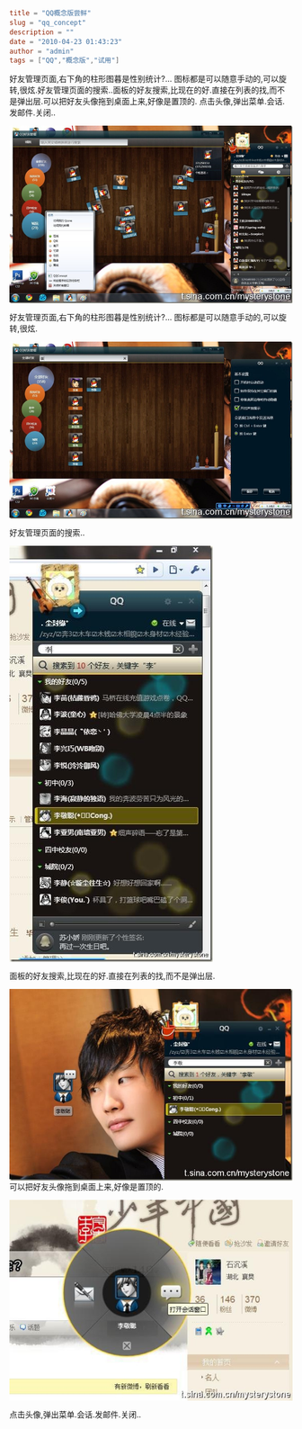 ```toml
title = "QQ概念版尝鲜"
slug = "qq_concept"
description = ""
date = "2010-04-23 01:43:23"
author = "admin"
tags = ["QQ","概念版","试用"]
```

<p>好友管理页面,右下角的柱形图暮是性别统计?...   图标都是可以随意手动的,可以旋转,很炫.好友管理页面的搜索..面板的好友搜索,比现在的好.直接在列表的找,而不是弹出层.可以把好友头像拖到桌面上来,好像是置顶的.&nbsp;点击头像,弹出菜单.会话.发邮件.关闭..</p>


<!--more-->

<a href="/assets/UPLOAD_OLD/2010/4/1.jpg"><img src="/assets/UPLOAD_OLD/2010/4/1.jpg" alt="" align="middle" /></a>

好友管理页面,右下角的柱形图暮是性别统计?...   图标都是可以随意手动的,可以旋转,很炫.

<a href="/assets/UPLOAD_OLD/2010/4/2.jpg"><img src="/assets/UPLOAD_OLD/2010/4/2.jpg" alt="" align="middle" /></a>

好友管理页面的搜索..

<a href="/assets/UPLOAD_OLD/2010/4/3.jpg"><img src="/assets/UPLOAD_OLD/2010/4/3.jpg" alt="" align="middle" /></a>

面板的好友搜索,比现在的好.直接在列表的找,而不是弹出层.

<img src="/assets/UPLOAD_OLD/2010/4/4.jpg" alt="" align="middle" />
可以把好友头像拖到桌面上来,好像是置顶的.

<a href="/assets/UPLOAD_OLD/2010/4/5.jpg"><img src="/assets/UPLOAD_OLD/2010/4/5.jpg" alt="" align="middle" /></a>

点击头像,弹出菜单.会话.发邮件.关闭..